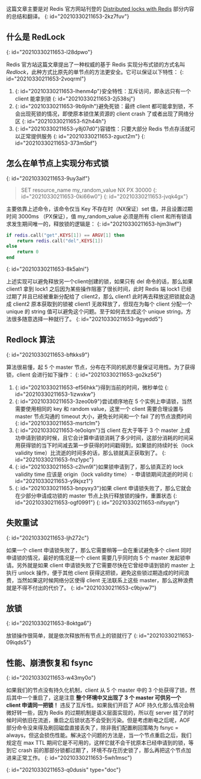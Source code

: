 这篇文章主要是对 Redis 官方网站刊登的 [Distributed locks with Redis](https://redis.io/topics/distlock) 部分内容的总结和翻译。
{: id="20210330211653-2kz7fuv"}

## 什么是 RedLock
{: id="20210330211653-l28dpwo"}

Redis 官方站这篇文章提出了一种权威的基于 Redis 实现分布式锁的方式名叫 *Redlock*，此种方式比原先的单节点的方法更安全。它可以保证以下特性：
{: id="20210330211653-2voqrml"}

1. {: id="20210330211653-lhenm4p"}安全特性：互斥访问，即永远只有一个 client 能拿到锁
   {: id="20210330211653-2j538sj"}
2. {: id="20210330211653-9b9jnlh"}避免死锁：最终 client 都可能拿到锁，不会出现死锁的情况，即使原本锁住某资源的 client crash 了或者出现了网络分区
   {: id="20210330211653-fi2h44h"}
3. {: id="20210330211653-y8j07d0"}容错性：只要大部分 Redis 节点存活就可以正常提供服务
   {: id="20210330211653-zguct2m"}
{: id="20210330211653-373m5bf"}

## 怎么在单节点上实现分布式锁
{: id="20210330211653-9uy3aif"}

> SET resource_name my_random_value NX PX 30000
> {: id="20210330211653-0ki66w0"}
{: id="20210330211653-jvqk4gx"}

主要依靠上述命令，该命令仅当 Key 不存在时（NX保证）set 值，并且设置过期时间 3000ms （PX保证），值 my_random_value 必须是所有 client 和所有锁请求发生期间唯一的，释放锁的逻辑是：
{: id="20210330211653-hjm3lwf"}

```lua
if redis.call("get",KEYS[1]) == ARGV[1] then
    return redis.call("del",KEYS[1])
else
    return 0
end
```
{: id="20210330211653-8k5alni"}

上述实现可以避免释放另一个client创建的锁，如果只有 del 命令的话，那么如果 client1 拿到 lock1 之后因为某些操作阻塞了很长时间，此时 Redis 端 lock1 已经过期了并且已经被重新分配给了 client2，那么 client1 此时再去释放这把锁就会造成 client2 原本获取到的锁被 client1 无故释放了，但现在为每个 client 分配一个 unique 的 string 值可以避免这个问题。至于如何去生成这个 unique string，方法很多随意选择一种就行了。
{: id="20210330211653-9gyedd5"}

## Redlock 算法
{: id="20210330211653-bftkks9"}

算法很易懂，起 5 个 master 节点，分布在不同的机房尽量保证可用性。为了获得锁，client 会进行如下操作：
{: id="20210330211653-go2kz56"}

1. {: id="20210330211653-ef56hkk"}得到当前的时间，微秒单位
   {: id="20210330211653-1izwxkw"}
2. {: id="20210330211653-3zeo0b9"}尝试顺序地在 5 个实例上申请锁，当然需要使用相同的 key 和 random value，这里一个 client 需要合理设置与 master 节点沟通的 timeout 大小，避免长时间和一个 fail 了的节点浪费时间
   {: id="20210330211653-msrtclm"}
3. {: id="20210330211653-te0olqm"}当 client 在大于等于 3 个 master 上成功申请到锁的时候，且它会计算申请锁消耗了多少时间，这部分消耗的时间采用获得锁的当下时间减去第一步获得的时间戳得到，如果锁的持续时长（lock validity time）比流逝的时间多的话，那么锁就真正获取到了。
   {: id="20210330211653-fnz1ypc"}
4. {: id="20210330211653-c2lvn9l"}如果锁申请到了，那么锁真正的 lock validity time 应该是 origin（lock validity time） - 申请锁期间流逝的时间
   {: id="20210330211653-y9kjxz1"}
5. {: id="20210330211653-bnpyxy3"}如果 client 申请锁失败了，那么它就会在少部分申请成功锁的 master 节点上执行释放锁的操作，重置状态
   {: id="20210330211653-ogf0991"}
{: id="20210330211653-nifsyqn"}

## 失败重试
{: id="20210330211653-ljh272c"}

如果一个 client 申请锁失败了，那么它需要稍等一会在重试避免多个 client 同时申请锁的情况，最好的情况是一个 client 需要几乎同时向 5 个 master 发起锁申请。另外就是如果 client 申请锁失败了它需要尽快在它曾经申请到锁的 master 上执行 unlock 操作，便于其他 client 获得这把锁，避免这些锁过期造成的时间浪费，当然如果这时候网络分区使得 client 无法联系上这些 master，那么这种浪费就是不得不付出的代价了。
{: id="20210330211653-c9bjvw7"}

## 放锁
{: id="20210330211653-8oktga6"}

放锁操作很简单，就是依次释放所有节点上的锁就行了
{: id="20210330211653-09iqds5"}

## 性能、崩溃恢复和 fsync
{: id="20210330211653-w43my0o"}

如果我们的节点没有持久化机制，client 从 5 个 master 中的 3 个处获得了锁，然后其中一个重启了，这是注意 **整个环境中又出现了 3 个 master 可供另一个 client 申请同一把锁！** 违反了互斥性。如果我们开启了 AOF 持久化那么情况会稍微好转一些，因为 Redis 的过期机制是语义层面实现的，所以在 server 挂了的时候时间依旧在流逝，重启之后锁状态不会受到污染。但是考虑断电之后呢，AOF部分命令没来得及刷回磁盘直接丢失了，除非我们配置刷回策略为 fsnyc = always，但这会损伤性能。解决这个问题的方法是，当一个节点重启之后，我们规定在 max TTL 期间它是不可用的，这样它就不会干扰原本已经申请到的锁，等到它 crash 前的那部分锁都过期了，环境不存在历史锁了，那么再把这个节点加进来正常工作。
{: id="20210330211653-5wh1msc"}


{: id="20210330211653-q0dusis" type="doc"}
